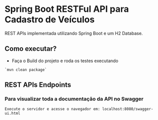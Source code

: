 # Spring Boot RESTFul API para Cadastro de Veículos
REST APIs implementada utilizando Spring Boot e um H2 Database.

## Como executar?

* Faça o Build do projeto e roda os testes executando 
```
`mvn clean package`
```

## REST APIs Endpoints

### Para visualizar toda a documentação da API no Swagger
```
Execute o servidor e acesse o navegador em: localhost:8080/swagger-ui.html
```

